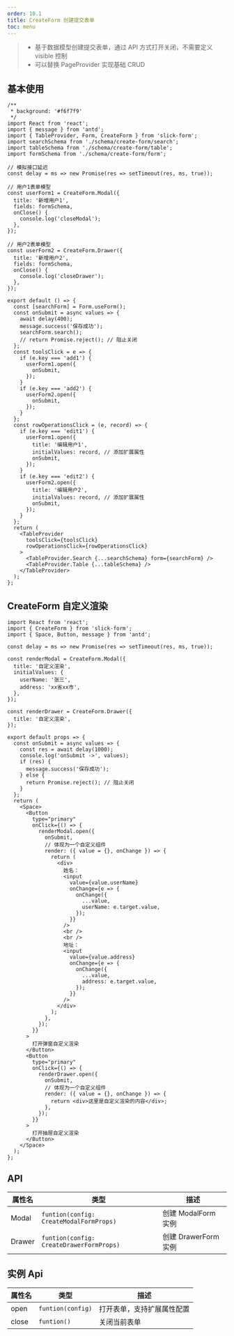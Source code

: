 ```yaml
---
order: 10.1
title: CreateForm 创建提交表单
toc: menu
---
```


> - 基于数据模型创建提交表单，通过 API 方式打开关闭，不需要定义 visible 控制
> - 可以替换 PageProvider 实现基础 CRUD

## 基本使用

```tsx
/**
 * background: '#f6f7f9'
 */
import React from 'react';
import { message } from 'antd';
import { TableProvider, Form, CreateForm } from 'slick-form';
import searchSchema from './schema/create-form/search';
import tableSchema from './schema/create-form/table';
import formSchema from './schema/create-form/form';

// 模拟接口延迟
const delay = ms => new Promise(res => setTimeout(res, ms, true));

// 用户1表单模型
const userForm1 = CreateForm.Modal({
  title: '新增用户1',
  fields: formSchema,
  onClose() {
    console.log('closeModal');
  },
});

// 用户2表单模型
const userForm2 = CreateForm.Drawer({
  title: '新增用户2',
  fields: formSchema,
  onClose() {
    console.log('closeDrawer');
  },
});

export default () => {
  const [searchForm] = Form.useForm();
  const onSubmit = async values => {
    await delay(400);
    message.success('保存成功');
    searchForm.search();
    // return Promise.reject(); // 阻止关闭
  };
  const toolsClick = e => {
    if (e.key === 'add1') {
      userForm1.open({
        onSubmit,
      });
    }
    if (e.key === 'add2') {
      userForm2.open({
        onSubmit,
      });
    }
  };
  const rowOperationsClick = (e, record) => {
    if (e.key === 'edit1') {
      userForm1.open({
        title: '编辑用户1',
        initialValues: record, // 添加扩展属性
        onSubmit,
      });
    }
    if (e.key === 'edit2') {
      userForm2.open({
        title: '编辑用户2',
        initialValues: record, // 添加扩展属性
        onSubmit,
      });
    }
  };
  return (
    <TableProvider
      toolsClick={toolsClick}
      rowOperationsClick={rowOperationsClick}
    >
      <TableProvider.Search {...searchSchema} form={searchForm} />
      <TableProvider.Table {...tableSchema} />
    </TableProvider>
  );
};
```

## CreateForm 自定义渲染

```tsx
import React from 'react';
import { CreateForm } from 'slick-form';
import { Space, Button, message } from 'antd';

const delay = ms => new Promise(res => setTimeout(res, ms, true));

const renderModal = CreateForm.Modal({
  title: '自定义渲染',
  initialValues: {
    userName: '张三',
    address: 'xx省xx市',
  },
});

const renderDrawer = CreateForm.Drawer({
  title: '自定义渲染',
});

export default props => {
  const onSubmit = async values => {
    const res = await delay(1000);
    console.log('onSubmit ->', values);
    if (res) {
      message.success('保存成功');
    } else {
      return Promise.reject(); // 阻止关闭
    }
  };
  return (
    <Space>
      <Button
        type="primary"
        onClick={() => {
          renderModal.open({
            onSubmit,
            // 体现为一个自定义组件
            render: ({ value = {}, onChange }) => {
              return (
                <div>
                  姓名：
                  <input
                    value={value.userName}
                    onChange={e => {
                      onChange({
                        ...value,
                        userName: e.target.value,
                      });
                    }}
                  />
                  <br />
                  <br />
                  地址：
                  <input
                    value={value.address}
                    onChange={e => {
                      onChange({
                        ...value,
                        address: e.target.value,
                      });
                    }}
                  />
                </div>
              );
            },
          });
        }}
      >
        打开弹窗自定义渲染
      </Button>
      <Button
        type="primary"
        onClick={() => {
          renderDrawer.open({
            onSubmit,
            // 体现为一个自定义组件
            render: ({ value = {}, onChange }) => {
              return <div>这里是自定义渲染的内容</div>;
            },
          });
        }}
      >
        打开抽屉自定义渲染
      </Button>
    </Space>
  );
};
```

## API

| **属性名** | **类型**                                 | **描述**             |
| ---------- | ---------------------------------------- | -------------------- |
| Modal      | `funtion(config: CreateModalFormProps)`  | 创建 ModalForm 实例  |
| Drawer     | `funtion(config: CreateDrawerFormProps)` | 创建 DrawerForm 实例 |

## 实例 Api

| **属性名** | **类型**          | **描述**                   |
| ---------- | ----------------- | -------------------------- |
| open       | `funtion(config)` | 打开表单，支持扩展属性配置 |
| close      | `funtion()`       | 关闭当前表单               |
